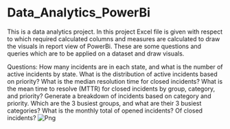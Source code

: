 # Data_Analytics_PowerBi
This is a data analytics project. In this project Excel file is given with respect to which required calculated columns and measures are calculated to draw the visuals in report view of PowerBi.
These are some questions and queries which are to be applied on a dataset and draw visuals.

Questions:
How many incidents are in each state, and what is the number of active incidents by state.
What is the distribution of active incidents based on priority?
What is the median resolution time for closed incidents?
What is the mean time to resolve (MTTR) for closed incidents by group, category, and priority?
Generate a breakdown of incidents based on category and priority.
Which are the 3 busiest groups, and what are their 3 busiest categories?
What is the monthly total of opened incidents? Of closed incidents?
![Png](https://github.com/Asadali-zafar/Data_Analytics_PowerBi/assets/123011688/bafd675f-c1d2-4321-879d-36d7c3ad47bc)
